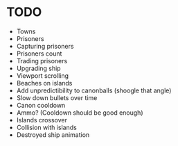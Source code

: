 # TODO #

* Towns
* Prisoners
* Capturing prisoners
* Prisoners count
* Trading prisoners
* Upgrading ship
* Viewport scrolling
* Beaches on islands
* Add unpredictibility to canonballs (shoogle that angle)
* Slow down bullets over time
* Canon cooldown
* Ammo? (Cooldown should be good enough)
* Islands crossover
* Collision with islands
* Destroyed ship animation
